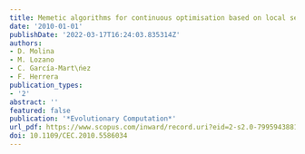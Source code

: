 ```yaml
---
title: Memetic algorithms for continuous optimisation based on local search chains
date: '2010-01-01'
publishDate: '2022-03-17T16:24:03.835314Z'
authors:
- D. Molina
- M. Lozano
- C. García-Mart\ńez
- F. Herrera
publication_types:
- '2'
abstract: ''
featured: false
publication: '*Evolutionary Computation*'
url_pdf: https://www.scopus.com/inward/record.uri?eid=2-s2.0-79959438816&doi=10.1109%2fCEC.2010.5586034&partnerID=40&md5=e0c7bb7c0234a4aa35fa716009823824
doi: 10.1109/CEC.2010.5586034
---
```


